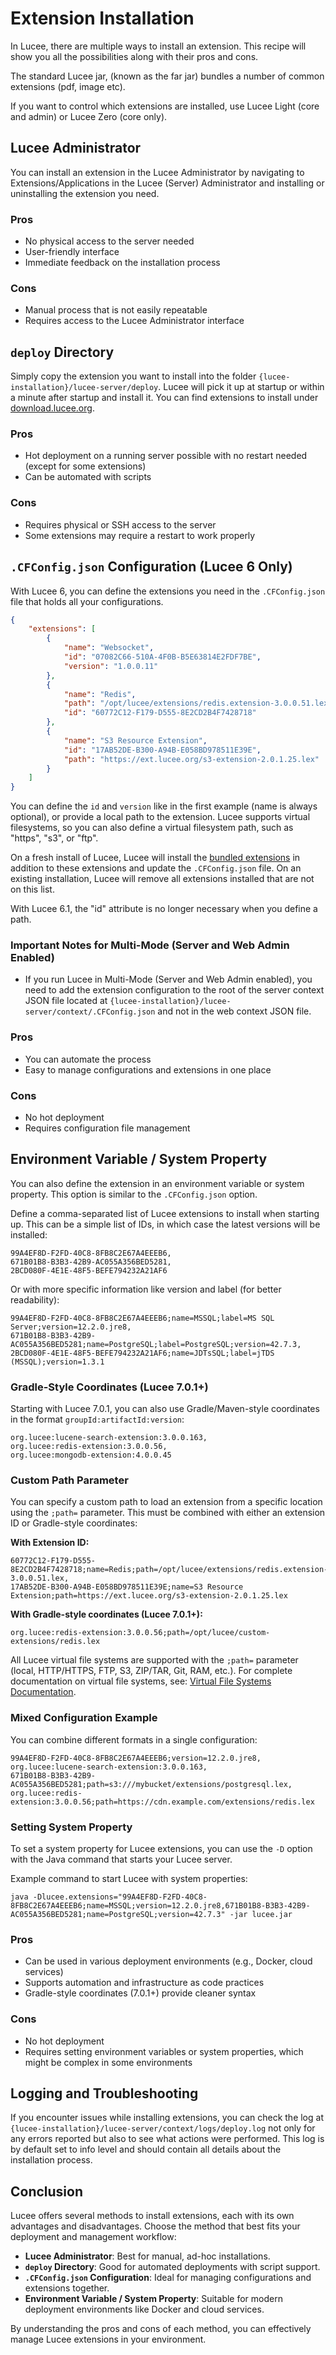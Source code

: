 <!--
{
  "title": "Extension Installation",
  "id": "extension-installation",
  "since": "6.1",
  "description": "A comprehensive guide on how to install extensions in Lucee.",
  "keywords": [
    "extension",
    "install",
    "lucee administrator",
    "deploy directory",
    "CFConfig.json",
    "environment variable",
    "system property",
    "hot deployment",
    "automation"
  ],
  "categories": [
    "extensions"
  ]
}
-->

# Extension Installation

In Lucee, there are multiple ways to install an extension. This recipe will show you all the possibilities along with their pros and cons.

The standard Lucee jar, (known as the far jar) bundles a number of common extensions (pdf, image etc).

If you want to control which extensions are installed, use Lucee Light (core and admin) or Lucee Zero (core only).

## Lucee Administrator

You can install an extension in the Lucee Administrator by navigating to Extensions/Applications in the Lucee (Server) Administrator and installing or uninstalling the extension you need.

### Pros

- No physical access to the server needed
- User-friendly interface
- Immediate feedback on the installation process

### Cons

- Manual process that is not easily repeatable
- Requires access to the Lucee Administrator interface

## `deploy` Directory

Simply copy the extension you want to install into the folder `{lucee-installation}/lucee-server/deploy`. Lucee will pick it up at startup or within a minute after startup and install it. You can find extensions to install under [download.lucee.org](https://download.lucee.org).

### Pros

- Hot deployment on a running server possible with no restart needed (except for some extensions)
- Can be automated with scripts

### Cons

- Requires physical or SSH access to the server
- Some extensions may require a restart to work properly

## `.CFConfig.json` Configuration (Lucee 6 Only)

With Lucee 6, you can define the extensions you need in the `.CFConfig.json` file that holds all your configurations.

```json
{
    "extensions": [
        {
            "name": "Websocket",
            "id": "07082C66-510A-4F0B-B5E63814E2FDF7BE",
            "version": "1.0.0.11"
        },
        {
            "name": "Redis",
            "path": "/opt/lucee/extensions/redis.extension-3.0.0.51.lex",
            "id": "60772C12-F179-D555-8E2CD2B4F7428718"
        },
        {
            "name": "S3 Resource Extension",
            "id": "17AB52DE-B300-A94B-E058BD978511E39E",
            "path": "https://ext.lucee.org/s3-extension-2.0.1.25.lex"
        }
    ]
}
```

You can define the `id` and `version` like in the first example (name is always optional), or provide a local path to the extension. Lucee supports virtual filesystems, so you can also define a virtual filesystem path, such as "https", "s3", or "ftp".

On a fresh install of Lucee, Lucee will install the [bundled extensions](https://github.com/lucee/Lucee/blob/6.1/core/src/main/java/META-INF/MANIFEST.MF#L364) in addition to these extensions and update the `.CFConfig.json` file. On an existing installation, Lucee will remove all extensions installed that are not on this list.

With Lucee 6.1, the "id" attribute is no longer necessary when you define a path.

### Important Notes for Multi-Mode (Server and Web Admin Enabled)

- If you run Lucee in Multi-Mode (Server and Web Admin enabled), you need to add the extension configuration to the root of the server context JSON file located at `{lucee-installation}/lucee-server/context/.CFConfig.json` and not in the web context JSON file.

### Pros

- You can automate the process
- Easy to manage configurations and extensions in one place

### Cons

- No hot deployment
- Requires configuration file management

## Environment Variable / System Property

You can also define the extension in an environment variable or system property. This option is similar to the `.CFConfig.json` option.

Define a comma-separated list of Lucee extensions to install when starting up. This can be a simple list of IDs, in which case the latest versions will be installed:

```plaintext
99A4EF8D-F2FD-40C8-8FB8C2E67A4EEEB6,
671B01B8-B3B3-42B9-AC055A356BED5281,
2BCD080F-4E1E-48F5-BEFE794232A21AF6
```

Or with more specific information like version and label (for better readability):

```plaintext
99A4EF8D-F2FD-40C8-8FB8C2E67A4EEEB6;name=MSSQL;label=MS SQL Server;version=12.2.0.jre8,
671B01B8-B3B3-42B9-AC055A356BED5281;name=PostgreSQL;label=PostgreSQL;version=42.7.3,
2BCD080F-4E1E-48F5-BEFE794232A21AF6;name=JDTsSQL;label=jTDS (MSSQL);version=1.3.1
```

### Gradle-Style Coordinates (Lucee 7.0.1+)

Starting with Lucee 7.0.1, you can also use Gradle/Maven-style coordinates in the format `groupId:artifactId:version`:

```plaintext
org.lucee:lucene-search-extension:3.0.0.163,
org.lucee:redis-extension:3.0.0.56,
org.lucee:mongodb-extension:4.0.0.45
```

### Custom Path Parameter

You can specify a custom path to load an extension from a specific location using the `;path=` parameter. This must be combined with either an extension ID or Gradle-style coordinates:

**With Extension ID:**

```plaintext
60772C12-F179-D555-8E2CD2B4F7428718;name=Redis;path=/opt/lucee/extensions/redis.extension-3.0.0.51.lex,
17AB52DE-B300-A94B-E058BD978511E39E;name=S3 Resource Extension;path=https://ext.lucee.org/s3-extension-2.0.1.25.lex
```

**With Gradle-style coordinates (Lucee 7.0.1+):**

```plaintext
org.lucee:redis-extension:3.0.0.56;path=/opt/lucee/custom-extensions/redis.lex
```

All Lucee virtual file systems are supported with the `;path=` parameter (local, HTTP/HTTPS, FTP, S3, ZIP/TAR, Git, RAM, etc.). For complete documentation on virtual file systems, see: [Virtual File Systems Documentation](https://github.com/lucee/lucee-docs/blob/master/docs/recipes/virtual-file-system.md).

### Mixed Configuration Example

You can combine different formats in a single configuration:

```plaintext
99A4EF8D-F2FD-40C8-8FB8C2E67A4EEEB6;version=12.2.0.jre8,
org.lucee:lucene-search-extension:3.0.0.163,
671B01B8-B3B3-42B9-AC055A356BED5281;path=s3:///mybucket/extensions/postgresql.lex,
org.lucee:redis-extension:3.0.0.56;path=https://cdn.example.com/extensions/redis.lex
```

### Setting System Property

To set a system property for Lucee extensions, you can use the `-D` option with the Java command that starts your Lucee server.

Example command to start Lucee with system properties:

```plaintext
java -Dlucee.extensions="99A4EF8D-F2FD-40C8-8FB8C2E67A4EEEB6;name=MSSQL;version=12.2.0.jre8,671B01B8-B3B3-42B9-AC055A356BED5281;name=PostgreSQL;version=42.7.3" -jar lucee.jar
```

### Pros

- Can be used in various deployment environments (e.g., Docker, cloud services)
- Supports automation and infrastructure as code practices
- Gradle-style coordinates (7.0.1+) provide cleaner syntax

### Cons

- No hot deployment
- Requires setting environment variables or system properties, which might be complex in some environments

## Logging and Troubleshooting

If you encounter issues while installing extensions, you can check the log at `{lucee-installation}/lucee-server/context/logs/deploy.log` not only for any errors reported but also to see what actions were performed. This log is by default set to info level and should contain all details about the installation process.

## Conclusion

Lucee offers several methods to install extensions, each with its own advantages and disadvantages. Choose the method that best fits your deployment and management workflow:

- **Lucee Administrator**: Best for manual, ad-hoc installations.
- **`deploy` Directory**: Good for automated deployments with script support.
- **`.CFConfig.json` Configuration**: Ideal for managing configurations and extensions together.
- **Environment Variable / System Property**: Suitable for modern deployment environments like Docker and cloud services.

By understanding the pros and cons of each method, you can effectively manage Lucee extensions in your environment.